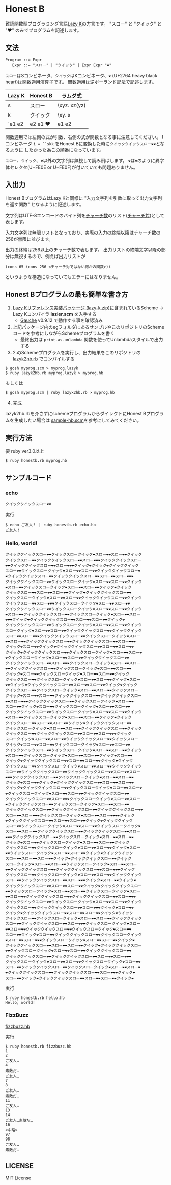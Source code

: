 # Honest B

難読関数型プログラミング言語[Lazy K](https://tromp.github.io/cl/lazy-k.html)の方言です。
"スロー" と "クイック" と "❤" のみでプログラムを記述します。

## 文法

```bnf
Program ::= Expr
   Expr ::= "スロー" | "クイック" | Expr Expr "❤"
```

`スロー`はSコンビネータ、`クイック`はKコンビネータ、`❤` (U+2764 heavy black heart)は関数適用演算子です。
関数適用は逆ポーランド記法で記述します。

| Lazy K  | Honest B   | ラムダ式     |
|---------|------------|--------------|
| s       | スロー     | \xyz. xz(yz) |
| k       | クイック   | \xy. x       |
| `e1 e2  | e2 e1 ❤   | e1 e2        |

関数適用では左側の式が引数、右側の式が関数となる事に注意してください。
Iコンビネータ ``` i = ``skk ``` をHonest Bに変換した時に`クイッククイックスロー❤❤`となるように
したかった為この順番になっています。

`スロー`、`クイック`、`❤`以外の文字列は無視して読み飛ばします。
`❤`は`❤️`のように異字体セレクタ(U+FE0E or U+FE0F)が付いていても問題ありません。

## 入出力

Honest BプログラムはLazy Kと同様に "入力文字列を引数に取って出力文字列を返す関数" となるように記述します。

文字列はUTF-8エンコードのバイト列を[チャーチ数](https://ja.wikipedia.org/wiki/%E3%83%A9%E3%83%A0%E3%83%80%E8%A8%88%E7%AE%97#%E8%87%AA%E7%84%B6%E6%95%B0%E3%81%A8%E7%AE%97%E8%A1%93)のリスト([チャーチ対](https://ja.wikipedia.org/wiki/%E3%83%A9%E3%83%A0%E3%83%80%E8%A8%88%E7%AE%97#%E5%AF%BE))として表します。

入力文字列は無限リストとなっており、実際の入力の終端以降はチャーチ数の256が無限に並びます。

出力の終端は256以上のチャーチ数で表します。
出力リストの終端文字以降の部分は無視するので、例えば出力リストが

```
(cons 65 (cons 256 <チャーチ対ではない何かの関数>))
```

というような構造になっていてもエラーにはなりません。


## Honest Bプログラムの最も簡単な書き方

1. [Lazy Kリファレンス実装パッケージ (lazy-k.zip)](https://sange.fi/esoteric/essie2/download/)に含まれているScheme -> Lazy Kコンパイラ **lazier.scm** を入手する
    - [Gauche](https://practical-scheme.net/gauche/index-j.html) v0.9.12 で動作する事を確認済み
2. 上記パッケージ内のegフォルダにあるサンプルやこのリポジトリのSchemeコードを参考にしながらSchemeプログラムを書く
    - 最終出力は `print-as-unlambda` 関数を使ってUnlambdaスタイルで出力する
3. 2.のSchemeプログラムを実行し、出力結果をこのリポジトリの [lazyk2hb.rb](./lazyk2hb.rb) でコンパイルする

```
$ gosh myprog.scm > myprog.lazyk
$ ruby lazyk2hb.rb myprog.lazyk > myprog.hb
```

もしくは

```
$ gosh myprog.scm | ruby lazyk2hb.rb > myprog.hb
```

4. 完成

lazyk2hb.rbを介さずにschemeプログラムからダイレクトにHonest Bプログラムを生成したい場合は
[sample-hb.scm](./sample-hb.scm)を参考にしてみてください。


## 実行方法

要 ruby ver3.0以上
```
$ ruby honestb.rb myprog.hb
```


## サンプルコード

### echo

```
クイッククイックスロー❤❤
```

実行
```
$ echo ご友人！ | ruby honestb.rb echo.hb
ご友人！
```

### Hello, world!

```
クイッククイックスロー❤❤クイックスロークイック❤スロー❤❤スロー❤❤クイック
クイックスロー❤❤クイッククイックスロー❤❤スロー❤❤❤クイッククイックスロー
❤❤クイッククイックスロー❤❤スロー❤❤❤クイック❤クイック❤クイッククイック
スロー❤❤クイックスロークイック❤スロー❤❤スロー❤❤クイッククイックスロー❤
❤クイッククイックスロー❤❤クイッククイックスロー❤❤スロー❤❤スロー❤❤❤
クイッククイックスロー❤❤クイックスロークイック❤スロー❤❤スロー❤❤クイック
❤スロー❤❤クイックスロークイック❤スロー❤❤スロー❤❤クイック❤クイック
クイックスロー❤❤スロー❤❤スロー❤❤クイック❤クイッククイックスロー❤❤
クイックスロークイック❤スロー❤❤スロー❤❤クイッククイックスロー❤❤クイック
クイックスロー❤❤スロー❤❤❤クイックスロークイック❤スロー❤❤スロー❤❤
クイッククイックスロー❤❤クイックスロークイック❤スロー❤❤スロー❤❤クイック
❤スロー❤❤クイッククイックスロー❤❤クイックスロークイック❤スロー❤❤スロー
❤❤❤クイック❤クイッククイックスロー❤❤スロー❤❤スロー❤❤クイック❤
クイッククイックスロー❤❤クイックスロークイック❤スロー❤❤スロー❤❤クイック
スロークイック❤スロー❤❤スロー❤❤クイッククイックスロー❤❤クイッククイック
スロー❤❤スロー❤❤❤クイッククイックスロー❤❤クイックスロークイック❤スロー
❤❤スロー❤❤クイッククイックスロー❤❤クイッククイックスロー❤❤スロー❤❤❤
クイック❤スロー❤❤クイック❤クイッククイックスロー❤❤スロー❤❤スロー❤❤
クイック❤クイッククイックスロー❤❤クイックスロークイック❤スロー❤❤スロー❤
❤クイックスロークイック❤スロー❤❤スロー❤❤クイッククイックスロー❤❤
クイッククイックスロー❤❤スロー❤❤❤クイックスロークイック❤スロー❤❤スロー
❤❤クイッククイックスロー❤❤クイックスロークイック❤スロー❤❤スロー❤❤
クイック❤スロー❤❤クイックスロークイック❤スロー❤❤スロー❤❤クイック
クイックスロー❤❤クイックスロークイック❤スロー❤❤スロー❤❤クイック❤スロー
❤❤クイック❤クイッククイックスロー❤❤スロー❤❤スロー❤❤クイック❤クイック
クイックスロー❤❤クイックスロークイック❤スロー❤❤スロー❤❤クイックスロー
クイック❤スロー❤❤スロー❤❤クイッククイックスロー❤❤クイッククイックスロー
❤❤スロー❤❤❤クイッククイックスロー❤❤クイックスロークイック❤スロー❤❤
スロー❤❤クイック❤スロー❤❤クイックスロークイック❤スロー❤❤スロー❤❤
クイッククイックスロー❤❤クイックスロークイック❤スロー❤❤スロー❤❤クイック
❤スロー❤❤クイックスロークイック❤スロー❤❤スロー❤❤クイック❤クイック
クイックスロー❤❤スロー❤❤スロー❤❤クイック❤クイッククイックスロー❤❤
クイックスロークイック❤スロー❤❤スロー❤❤クイッククイックスロー❤❤クイック
クイックスロー❤❤クイッククイックスロー❤❤スロー❤❤スロー❤❤❤クイック
スロークイック❤スロー❤❤スロー❤❤クイッククイックスロー❤❤クイックスロー
クイック❤スロー❤❤スロー❤❤クイックスロークイック❤スロー❤❤スロー❤❤
クイッククイックスロー❤❤クイックスロークイック❤スロー❤❤スロー❤❤クイック
❤スロー❤❤クイックスロークイック❤スロー❤❤スロー❤❤クイック❤スロー❤❤
クイック❤クイッククイックスロー❤❤スロー❤❤スロー❤❤クイック❤クイック
クイックスロー❤❤クイックスロークイック❤スロー❤❤スロー❤❤クイッククイック
スロー❤❤クイッククイックスロー❤❤クイッククイックスロー❤❤スロー❤❤スロー
❤❤❤クイッククイックスロー❤❤クイックスロークイック❤スロー❤❤スロー❤❤
クイック❤スロー❤❤クイック❤クイッククイックスロー❤❤スロー❤❤スロー❤❤
クイック❤クイッククイックスロー❤❤クイックスロークイック❤スロー❤❤スロー❤
❤クイックスロークイック❤スロー❤❤スロー❤❤クイッククイックスロー❤❤
クイッククイックスロー❤❤スロー❤❤❤クイックスロークイック❤スロー❤❤スロー
❤クイッククイックスロー❤❤クイックスロークイック❤スロー❤❤スロー❤❤
クイッククイックスロー❤❤クイッククイックスロー❤❤クイッククイックスロー❤❤
スロー❤❤スロー❤❤❤クイックスロークイック❤スロー❤❤スロー❤❤❤❤クイック
❤クイッククイックスロー❤❤スロー❤❤スロー❤❤クイック❤クイッククイック
スロー❤❤クイックスロークイック❤スロー❤❤スロー❤❤クイックスロークイック❤
スロー❤❤スロー❤❤クイッククイックスロー❤❤クイッククイックスロー❤❤スロー
❤❤❤クイッククイックスロー❤❤クイックスロークイック❤スロー❤❤スロー❤❤
クイック❤スロー❤❤クイックスロークイック❤スロー❤❤スロー❤❤クイック
クイックスロー❤❤クイックスロークイック❤スロー❤❤スロー❤❤クイック❤スロー
❤❤クイックスロークイック❤スロー❤❤スロー❤❤クイック❤クイッククイック
スロー❤❤スロー❤❤スロー❤❤クイック❤クイッククイックスロー❤❤クイック
スロークイック❤スロー❤❤スロー❤❤クイックスロークイック❤スロー❤❤スロー
❤❤クイッククイックスロー❤❤クイッククイックスロー❤❤スロー❤❤❤クイック
クイックスロー❤❤クイックスロークイック❤スロー❤❤スロー❤❤クイッククイック
スロー❤❤クイッククイックスロー❤❤スロー❤❤❤クイック❤スロー❤❤クイック❤
クイッククイックスロー❤❤スロー❤❤スロー❤❤クイック❤クイッククイックスロー
❤❤クイックスロークイック❤スロー❤❤スロー❤❤クイックスロークイック❤スロー
❤❤スロー❤❤クイッククイックスロー❤❤クイッククイックスロー❤❤スロー❤❤❤
クイッククイックスロー❤❤クイックスロークイック❤スロー❤❤スロー❤❤クイック
クイックスロー❤❤クイッククイックスロー❤❤スロー❤❤❤クイック❤スロー❤❤
クイック❤クイッククイックスロー❤❤スロー❤❤スロー❤❤クイック❤クイック
クイックスロー❤❤クイックスロークイック❤スロー❤❤スロー❤❤クイッククイック
スロー❤❤クイッククイックスロー❤❤スロー❤❤❤クイックスロークイック❤スロー
❤❤スロー❤❤クイッククイックスロー❤❤クイックスロークイック❤スロー❤❤
スロー❤❤クイック❤スロー❤❤クイッククイックスロー❤❤クイックスロークイック
❤スロー❤❤スロー❤❤❤クイックスロークイック❤スロー❤❤スロー❤❤クイック❤
クイッククイックスロー❤❤スロー❤❤スロー❤❤クイック❤クイッククイックスロー
❤❤クイックスロークイック❤スロー❤❤スロー❤❤クイッククイックスロー❤❤
クイッククイックスロー❤❤クイッククイックスロー❤❤スロー❤❤スロー❤❤❤
クイックスロークイック❤スロー❤❤スロー❤❤クイックスロークイック❤スロー❤❤
スロー❤❤クイッククイックスロー❤❤クイックスロークイック❤スロー❤❤スロー❤
❤クイッククイックスロー❤❤クイッククイックスロー❤❤スロー❤❤❤クイック❤
スロー❤❤クイック❤クイッククイックスロー❤❤スロー❤❤スロー❤❤クイック❤
```

実行
```
$ ruby honestb.rb hello.hb
Hello, world!
```

### FizzBuzz

[fizzbuzz.hb](./fizzbuzz.hb)

実行
```
$ ruby honestb.rb fizzbuzz.hb
1
2
ご友人…
4
素敵だ…
ご友人…
7
8
ご友人…
素敵だ…
11
ご友人…
13
14
ご友人…素敵だ…
16
<中略>
97
98
ご友人…
素敵だ…
```


## LICENSE

MIT License
